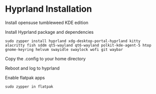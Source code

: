 # Hyprland Installation

Install opensuse tumbleweed KDE edition

Install Hyprland package and dependencies
```
sudo zypper install hyprland xdg-desktop-portal-hyprland kitty alacritty fish sddm qt5-wayland qt6-wayland polkit-kde-agent-5 htop gnome-keyring helvum swayidle swaylock wofi git waybar
```

Copy the .config to your home directory

Reboot and log to hyprland

Enable flatpak apps
```
sudo zypper in flatpak
```
